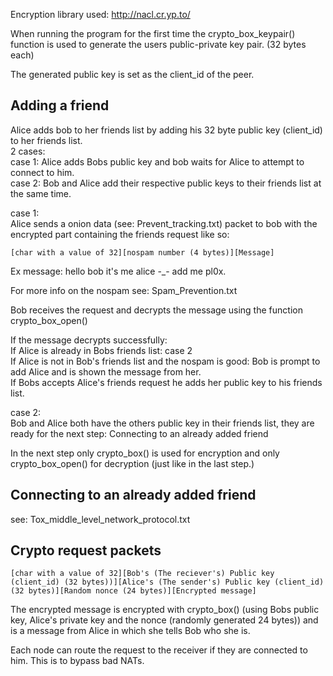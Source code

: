 Encryption library used: http://nacl.cr.yp.to/


When running the program for the first time the crypto_box_keypair() function is used to 
generate the users public-private key pair. (32 bytes each)

The generated public key is set as the client_id of the peer.

Adding a friend
---------------

Alice adds bob to her friends list by adding his 32 byte public key (client_id) to her friends list.  
2 cases:  
case 1: Alice adds Bobs public key and bob waits for Alice to attempt to connect to him.  
case 2: Bob and Alice add their respective public keys to their friends list at the same time.  
    
case 1:  
Alice sends a onion data (see: Prevent_tracking.txt) packet to bob with the encrypted part containing the friends request like so:  
```
[char with a value of 32][nospam number (4 bytes)][Message]
```

Ex message: hello bob it's me alice -_- add me pl0x.

For more info on the nospam see: Spam_Prevention.txt
        
Bob receives the request and decrypts the message using the function crypto_box_open()
        
If the message decrypts successfully:   
If Alice is already in Bobs friends list: case 2  
If Alice is not in Bob's friends list and the nospam is good: Bob is prompt to add Alice and is shown the message from her.  
If Bobs accepts Alice's friends request he adds her public key to his friends list.  

case 2:  
Bob and Alice both have the others public key in their friends list, they are ready for the next step:   Connecting to an already added friend

In the next step only crypto_box() is used for encryption and only crypto_box_open() for decryption (just like in the last step.)


Connecting to an already added friend
-------------------------------------

see: Tox_middle_level_network_protocol.txt

Crypto request packets
--------------------------------------

```
[char with a value of 32][Bob's (The reciever's) Public key (client_id) (32 bytes))][Alice's (The sender's) Public key (client_id) (32 bytes)][Random nonce (24 bytes)][Encrypted message]
```

The encrypted message is encrypted with crypto_box() (using Bobs public key, Alice's private key and the nonce (randomly generated 24 bytes)) and is a message from Alice in which she tells Bob who she is.

Each node can route the request to the receiver if they are connected to him. This is to bypass bad NATs.
